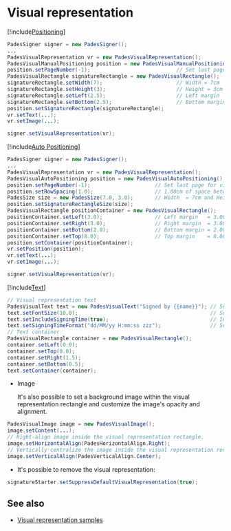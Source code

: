 ﻿# Visual representation

[!include[Positioning](../../../includes/visual-rep/positioning.md)]

```java
PadesSigner signer = new PadesSigner();
...
PadesVisualRepresentation vr = new PadesVisualRepresentation();
PadesVisualManualPositioning position = new PadesVisualManualPositioning();
position.setPageNumber(-1);                            // Set last page for visual representation insertion
PadesVisualRectangle signatureRectangle = new PadesVisualRectangle();
signatureRectangle.setWidth(7);                        // Width = 7cm
signatureRectangle.setHeight(3);                       // Height = 3cm
signatureRectangle.setLeft(2.5);                       // Left margin   = 2.50cm
signatureRectangle.setBottom(2.5);                     // Bottom margin = 2.50cm
position.setSignatureRectangle(signatureRectangle);
vr.setText(...);
vr.setImage(...);

signer.setVisualRepresentation(vr);
```

[!include[Auto Positioning](../../../includes/visual-rep/auto-positioning.md)]

```java
PadesSigner signer = new PadesSigner();
...
PadesVisualRepresentation vr = new PadesVisualRepresentation();
PadesVisualAutoPositioning position = new PadesVisualAutoPositioning();
position.setPageNumber(-1);                     // Set last page for visual representations insertion
position.setRowSpacing(1.0);                    // 1.00cm of space between lines
PadesSize size = new PadesSize(7.0, 3.0);       // Width  = 7cm and Height = 3cm
position.setSignatureRectangleSize(size);
PadesVisualRectangle positionContainer = new PadesVisualRectangle();
positionContainer.setLeft(3.0);                 // Left margin   = 3.00cm
positionContainer.setRight(3.0);                // Right margin  = 3.00cm
positionContainer.setBottom(2.0);               // Bottom margin = 2.00cm
positionContainer.setTop(8.0);                  // Top margin    = 8.00cm
position.setContainer(positionContainer);
vr.setPosition(position);
vr.setText(...);
vr.setImage(...);

signer.setVisualRepresentation(vr);
```

[!include[Text](../../../includes/visual-rep/text.md)]

```java
// Visual representation text
PadesVisualText text = new PadesVisualText("Signed by {{name}}"); // Set signer name
text.setFontSize(10.0);                                           // Set the font size
text.setIncludeSigningTime(true);                                 // Include signing time
text.setSigningTimeFormat("dd/MM/yy H:mm:ss zzz");                // Set the signing time format
// Text container
PadesVisualRectangle container = new PadesVisualRectangle();
container.setLeft(0.0);
container.setTop(0.0);
container.setRight(1.5);
container.setBottom(0.5);
text.setContainer(container);
```

* Image

  It's also possible to set a background image within the visual representation rectangle and customize the image's opacity and alignment.

```java
PadesVisualImage image = new PadesVisualImage();
image.setContent(...);
// Right-align image inside the visual representation rectangle.
image.setHorizontalAlign(PadesHorizontalAlign.Right);
// Vertically centralize the image inside the visual representation rectangle.
image.setVerticalAlign(PadesVerticalAlign.Center);
```
* It's possible to remove the visual representation:

```java
signatureStarter.setSuppressDefaultVisualRepresentation(true);
```

## See also

* [Visual representation samples](samples.md)
